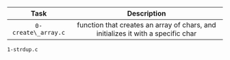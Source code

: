 | Task | Description |
| :----: | :-----------: |
| `0-create\_array.c` | function that creates an array of chars, and initializes it with a specific char |
 `1-strdup.c`

